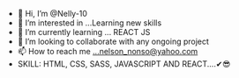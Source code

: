 - 👋 Hi, I’m @Nelly-10
- 👀 I’m interested in ...Learning new skills
- 🌱 I’m currently learning ... REACT JS
- 💞️ I’m looking to collaborate with any ongoing project
- 📫 How to reach me ...nelson_nonso@yahoo.com
- SKILL: HTML, CSS, SASS, JAVASCRIPT AND REACT....✔😎

<!---
Nelly-10/Nelly-10 is a ✨ special ✨ repository because its `README.md` (this file) appears on your GitHub profile.
You can click the Preview link to take a look at your changes.
--->
